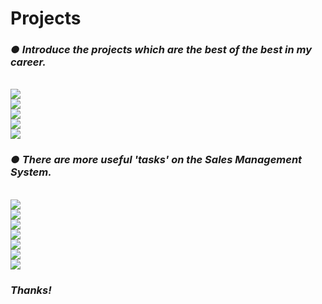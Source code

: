 # Projects
### *● Introduce the projects which are the best of the best in my career.*
<br>
<div>
<img src = "https://user-images.githubusercontent.com/42164506/43884527-50571904-9bf1-11e8-8fbe-5ab79ffa838b.JPG">
</div>
<div>
<img src = "https://user-images.githubusercontent.com/42164506/43884752-e945539c-9bf1-11e8-9278-f325383a74da.JPG">
</div>
<div>
<img src = "https://user-images.githubusercontent.com/42164506/43884842-2ca2f64e-9bf2-11e8-9811-cc661714a3a0.JPG">
</div>
<div>
<img src = "https://user-images.githubusercontent.com/42164506/43884923-636a003c-9bf2-11e8-9662-09b9bfb53cb9.JPG">
</div>
<div>
<img src = "https://user-images.githubusercontent.com/42164506/43884968-876008e2-9bf2-11e8-817a-04c322986531.JPG">
</div>

### *● There are more useful 'tasks' on the Sales Management System.*
<br>
<div>
<img src = "https://user-images.githubusercontent.com/42164506/43885144-02016d66-9bf3-11e8-8539-2cdb8ba33460.JPG">
</div>
<div>
<img src = "https://user-images.githubusercontent.com/42164506/43885198-2645fa5c-9bf3-11e8-89e7-450dad302422.JPG">
</div>
<div>
<img src = "https://user-images.githubusercontent.com/42164506/43885238-41fb54e0-9bf3-11e8-9f28-0bff7b4b87bf.JPG">
</div>
<div>
<img src = "https://user-images.githubusercontent.com/42164506/43885283-69dac4aa-9bf3-11e8-89a1-55c2695516bc.JPG">
</div>
<div>
<img src = "https://user-images.githubusercontent.com/42164506/43885313-83332f96-9bf3-11e8-9e84-172834a900fe.JPG">
</div>
<div>
<img src = "https://user-images.githubusercontent.com/42164506/43885357-a0eb068a-9bf3-11e8-91d2-a87d567998b2.JPG">
</div>
<div>
<img src = "https://user-images.githubusercontent.com/42164506/43885405-c288be36-9bf3-11e8-89b8-91ded8ade0ab.JPG">
</div>

### *Thanks!*

